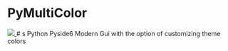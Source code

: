 # PyMultiColor
<a href="https://drone.gitea.io/go-gitea/gitea" title="Build Status">
  <img src="https://drone.gitea.io/api/badges/go-gitea/gitea/status.svg?ref=refs/heads/main">
</a>
# s
Python Pyside6 Modern Gui with the option of customizing theme colors
